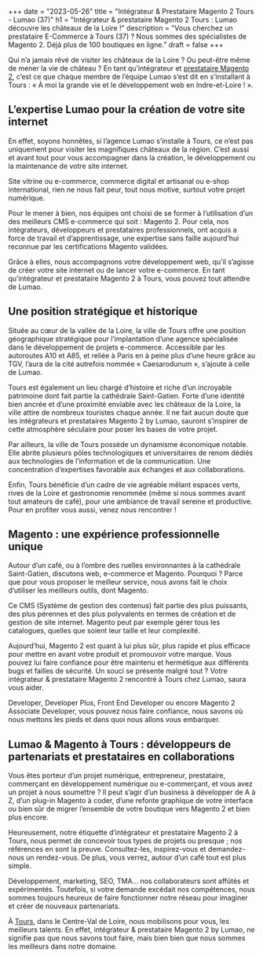 +++
date = "2023-05-26"
title = "Intégrateur & Prestataire Magento 2 Tours - Lumao (37)"
h1 = "Intégrateur & prestataire Magento 2 Tours : Lumao découvre les châteaux de la Loire !"
description = "Vous cherchez un prestataire E-Commerce à Tours (37) ? Nous sommes des spécialistes de Magento 2. Déjà plus de 100 boutiques en ligne."
draft = false
+++

Qui n’a jamais rêvé de visiter les châteaux de la Loire ? Ou peut-être même de mener la vie de château ? En tant qu’intégrateur et [prestataire Magento 2](/ecommerce/cms/magento/prestataire/), c’est ce que chaque membre de l’équipe Lumao s’est dit en s’installant à Tours : « À moi la grande vie et le développement web en Indre-et-Loire ! ».

## L’expertise Lumao pour la création de votre site internet

En effet, soyons honnêtes, si l’agence Lumao s’installe à Tours, ce n’est pas uniquement pour visiter les magnifiques châteaux de la région. C’est aussi et avant tout pour vous accompagner dans la création, le développement ou la maintenance de votre site internet.

Site vitrine ou e-commerce, commerce digital et artisanal ou e-shop international, rien ne nous fait peur, tout nous motive, surtout votre projet numérique.

Pour le mener à bien, nos équipes ont choisi de se former à l’utilisation d’un des meilleurs CMS e-commerce qui soit : Magento 2. Pour cela, nos intégrateurs, développeurs et prestataires professionnels, ont acquis a force de travail et d’apprentissage, une expertise sans faille aujourd’hui reconnue par les certifications Magento validées.

Grâce à elles, nous accompagnons votre développement web, qu’il s’agisse de créer votre site internet ou de lancer votre e-commerce. En tant qu’intégrateur et prestataire Magento 2 à Tours, vous pouvez tout attendre de Lumao.

## Une position stratégique et historique

Située au cœur de la vallée de la Loire, la ville de Tours offre une position géographique stratégique pour l’implantation d’une agence spécialisée dans le développement de projets e-commerce. Accessible par les autoroutes A10 et A85, et reliée à Paris en à peine plus d’une heure grâce au TGV, l’aura de la cité autrefois nommée « Caesarodunum », s’ajoute à celle de Lumao.

Tours est également un lieu chargé d’histoire et riche d’un incroyable patrimoine dont fait partie la cathédrale Saint-Gatien. Forte d’une identité bien ancrée et d’une proximité enviable avec les châteaux de la Loire, la ville attire de nombreux touristes chaque année. Il ne fait aucun doute que les intégrateurs et prestataires Magento 2 by Lumao, sauront s’inspirer de cette atmosphère séculaire pour poser les bases de votre projet.

Par ailleurs, la ville de Tours possède un dynamisme économique notable. Elle abrite plusieurs pôles technologiques et universitaires de renom dédiés aux technologies de l’information et de la communication. Une concentration d’expertises favorable aux échanges et aux collaborations.

Enfin, Tours bénéficie d’un cadre de vie agréable mêlant espaces verts, rives de la Loire et gastronomie renommée (même si nous sommes avant tout amateurs de café), pour une ambiance de travail sereine et productive. Pour en profiter vous aussi, venez nous rencontrer !

## Magento : une expérience professionnelle unique

Autour d’un café, ou à l’ombre des ruelles environnantes à la cathédrale Saint-Gatien, discutons web, e-commerce et Magento. Pourquoi ? Parce que pour vous proposer le meilleur service, nous avons fait le choix d’utiliser les meilleurs outils, dont Magento.

Ce CMS (Système de gestion des contenus) fait partie des plus puissants, des plus pérennes et des plus polyvalents en termes de création et de gestion de site internet. Magento peut par exemple gérer tous les catalogues, quelles que soient leur taille et leur complexité.

Aujourd’hui, Magento 2 est quant à lui plus sûr, plus rapide et plus efficace pour mettre en avant votre produit et promouvoir votre marque. Vous pouvez lui faire confiance pour être maintenu et hermétique aux différents bugs et failles de sécurité. Un souci se présente malgré tout ? Votre intégrateur & prestataire Magento 2 rencontré à Tours chez Lumao, saura vous aider.

Developer, Developer Plus, Front End Developer ou encore Magento 2 Associate Developer, vous pouvez nous faire confiance, nous savons où nous mettons les pieds et dans quoi nous allons vous embarquer.

## Lumao & Magento à Tours : développeurs de partenariats et prestataires en collaborations

Vous êtes porteur d’un projet numérique, entrepreneur, prestataire, commerçant en développement numérique ou e-commerçant, et vous avez un projet à nous soumettre ? Il peut s’agir d’un business à développer de A à Z, d’un plug-in Magento à coder, d’une refonte graphique de votre interface ou bien sûr de migrer l’ensemble de votre boutique vers Magento 2 et bien plus encore.

Heureusement, notre étiquette d’intégrateur et prestataire Magento 2 à Tours, nous permet de concevoir tous types de projets ou presque ; nos références en sont la preuve. Consultez-les, inspirez-vous et demandez-nous un rendez-vous. De plus, vous verrez, autour d’un café tout est plus simple.

Développement, marketing, SEO, TMA... nos collaborateurs sont affûtés et expérimentés. Toutefois, si votre demande excédait nos compétences, nous sommes toujours heureux de faire fonctionner notre réseau pour imaginer et créer de nouveaux partenariats.

À [Tours](/agence-ecom/tours/), dans le Centre-Val de Loire, nous mobilisons pour vous, les meilleurs talents. En effet, intégrateur & prestataire Magento 2 by Lumao, ne signifie pas que nous savons tout faire, mais bien bien que nous sommes les meilleurs dans notre domaine.


